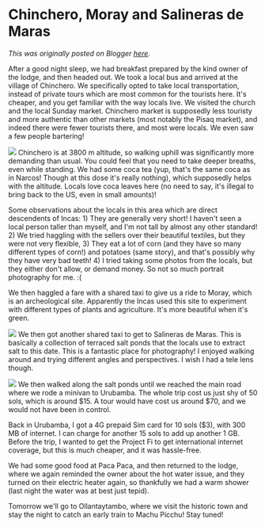 # Chinchero, Moray and Salineras de Maras

*This was originally posted on Blogger [here](https://photopensieve.blogspot.com/2017/09/chinchero-mores-and-salineras-de-maras.html)*.

After a good night sleep, we had breakfast prepared by the kind owner of the lodge, and then headed out. We took a local bus and arrived at the village of Chinchero. We specifically opted to take local transportation, instead of private tours which are most common for the tourists here. It's cheaper, and you get familiar with the way locals live. We visited the church and the local Sunday market. Chinchero market is supposedly less touristy and more authentic than other markets (most notably the Pisaq market), and indeed there were fewer tourists there, and most were locals. We even saw a few people bartering!

![](https://blogger.googleusercontent.com/img/b/R29vZ2xl/AVvXsEjFvuJXafQK0TFyJVMkTE1ppx2yJQUExRj7p3qCoiMgVzHu0jILSapb5lRUEXhKfNWNpiVkVReWD5A7J60EOwieKXKf_xCAM1M2KPhgwfGbi_YU4JxtfBR64k7HFOdWOa2XC5nWi-czay_9/s5000/%255BUNSET%255D)
Chinchero is at 3800 m altitude, so walking uphill was significantly more demanding than usual. You could feel that you need to take deeper breaths, even while standing. We had some coca tea (yup, that's the same coca as in Narcos! Though at this dose it's really nothing), which supposedly helps with the altitude. Locals love coca leaves here (no need to say, it's illegal to bring back to the US, even in small amounts)!

Some observations about the locals in this area which are direct descendents of Incas: 1) They are generally very short! I haven't seen a local person taller than myself, and I'm not tall by almost any other standard! 2) We tried haggling with the sellers over their beautiful textiles, but they were not very flexible, 3) They eat a lot of corn (and they have so many different types of corn!) and potatoes (same story), and that's possibly why they have very bad teeth! 4) I tried taking some photos from the locals, but they either don't allow, or demand money. So not so much portrait photography for me. :(

We then haggled a fare with a shared taxi to give us a ride to Moray, which is an archeological site. Apparently the Incas used this site to experiment with different types of plants and agriculture. It's more beautiful when it's green. 

![](https://blogger.googleusercontent.com/img/b/R29vZ2xl/AVvXsEhWlOZTIRyE7auVF3985hFx0Il5GoNm9B0LJCYmx5Z3iqVo-8FITXpAbu8hS3DgKYUMelqg67Y_uGV6SlU8MgCv3MljqakNxFGmcGb1go0zgEviYIBNA2s91CzmTXzoZzz8PMA5JUZroCaB/s5000/%255BUNSET%255D)
We then got another shared taxi to get to Salineras de Maras. This is basically a collection of terraced salt ponds that the locals use to extract salt to this date. This is a fantastic place for photography! I enjoyed walking around and trying different angles and perspectives. I wish I had a tele lens though. 

![](https://blogger.googleusercontent.com/img/b/R29vZ2xl/AVvXsEjx0w96VnsM5QGtmMF67ibuDBt5KhQ_aftfVXzAzkqBrknjVg8p-i3JhiLvewIp7tToxMxbsVXxrgRSo2Q231Is_TT9_TNso18a_RIvt3xwq5sOR1O-FIMmvTdDUHGmCpfKgJWdsOU9qqvQ/s5000/%255BUNSET%255D)
We then walked along the salt ponds until we reached the main road where we rode a minivan to Urubamba. The whole trip cost us just shy of 50 sols, which is around \$15. A tour would have cost us around \$70, and we would not have been in control. 

Back in Urubamba, I got a 4G prepaid Sim card for 10 sols (\$3), with 300 MB of internet. I can charge for another 15 sols to add up another 1 GB. Before the trip, I wanted to get the Project Fi to get international internet coverage, but this is much cheaper, and it was hassle-free. 

We had some good food at Paca Paca, and then returned to the lodge, where we again reminded the owner about the hot water issue, and they turned on their electric heater again, so thankfully we had a warm shower (last night the water was at best just tepid).

Tomorrow we'll go to Ollantaytambo, where we visit the historic town and stay the night to catch an early train to Machu Picchu! Stay tuned!
